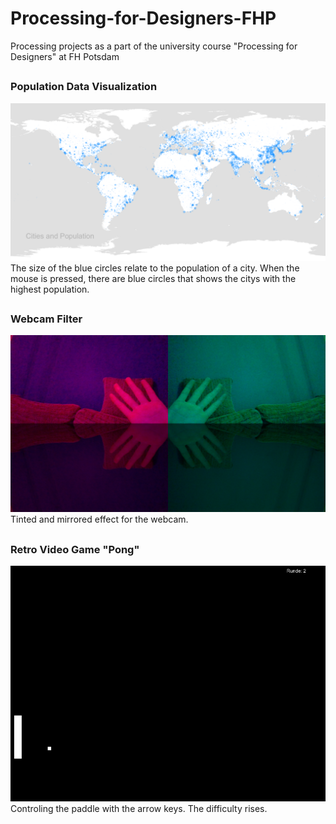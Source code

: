 # Processing-for-Designers-FHP
Processing projects as a part of the university course "Processing for Designers" at FH Potsdam
##

### Population Data Visualization
<img src="https://github.com/Tee994/Processing-for-Designers-FHP/blob/master/map_cities_population.PNG?raw=true" width="950"/>
The size of the blue circles relate to the population of a city.
When the mouse is pressed, there are blue circles that shows the citys with the highest population.

##

### Webcam Filter
<img src="https://github.com/Tee994/Processing-for-Designers-FHP/blob/master/Webcam-Filter.PNG?raw=true" width="950"/>
Tinted and mirrored effect for the webcam.

##
### Retro Video Game "Pong"
<img src="https://github.com/Tee994/Processing-for-Designers-FHP/blob/master/Ping.PNG?raw=true" width="950"/>
Controling the paddle with the arrow keys. The difficulty rises.

